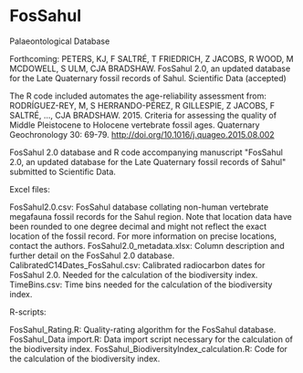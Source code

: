 # FosSahul
Palaeontological Database

Forthcoming: PETERS, KJ, F SALTRÉ, T FRIEDRICH, Z JACOBS, R WOOD, M MCDOWELL, S ULM, CJA BRADSHAW. FosSahul 2.0, an updated database for the Late Quaternary fossil records of Sahul. Scientific Data (accepted)

The R code included automates the age-reliability assessment from: RODRÍGUEZ-REY, M, S HERRANDO-PÉREZ, R GILLESPIE, Z JACOBS, F SALTRÉ, ..., CJA BRADSHAW. 2015. Criteria for assessing the quality of Middle Pleistocene to Holocene vertebrate fossil ages. Quaternary Geochronology 30: 69-79. http://doi.org/10.1016/j.quageo.2015.08.002


FosSahul 2.0 database and R code accompanying manuscript "FosSahul 2.0, an updated database for the Late Quaternary fossil records of Sahul" submitted to Scientific Data.
 
Excel files:
 
FosSahul2.0.csv: FosSahul database collating non-human vertebrate megafauna fossil records for the Sahul region. Note that location data have been rounded to one degree decimal and might not reflect the exact location of the fossil record. For more information on precise locations, contact the authors.
FosSahul2.0_metadata.xlsx: Column description and further detail on the FosSahul 2.0 database.
CalibratedC14Dates_FosSahul.csv: Calibrated radiocarbon dates for FosSahul 2.0. Needed for the calculation of the biodiversity index.
TimeBins.csv: Time bins needed for the calculation of the biodiversity index.
 
R-scripts:
 
FosSahul_Rating.R: Quality-rating algorithm for the FosSahul database.
FosSahul_Data import.R: Data import script necessary for the calculation of the biodiversity index.
FosSahul_BiodiversityIndex_calculation.R: Code for the calculation of the biodiversity index.
 
